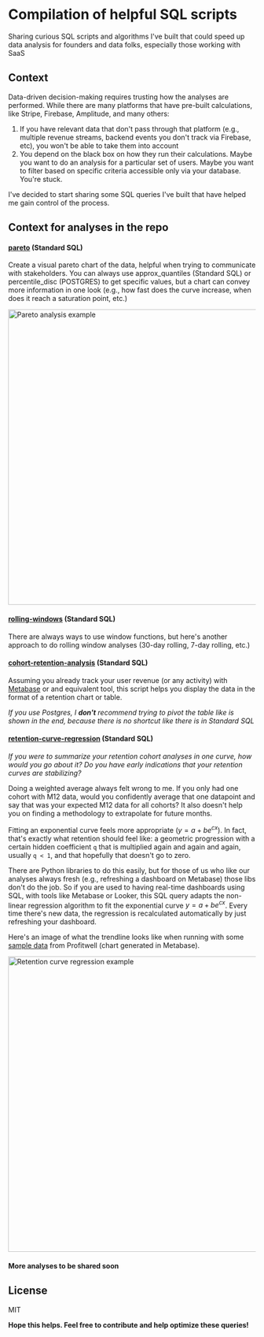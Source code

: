 # Compilation of helpful SQL scripts
Sharing curious SQL scripts and algorithms I've built that could speed up data analysis for founders and data folks, especially those working with SaaS

## Context

Data-driven decision-making requires trusting how the analyses are performed. While there are many platforms that have pre-built calculations, like Stripe, Firebase, Amplitude, and many others:
1. If you have relevant data that don't pass through that platform (e.g., multiple revenue streams, backend events you don't track via Firebase, etc), you won't be able to take them into account
2. You depend on the black box on how they run their calculations. Maybe you want to do an analysis for a particular set of users. Maybe you want to filter based on specific criteria accessible only via your database. You're stuck.

I've decided to start sharing some SQL queries I've built that have helped me gain control of the process.

## Context for analyses in the repo

#### **[pareto][pareto-analysis]** (Standard SQL)
Create a visual pareto chart of the data, helpful when trying to communicate with stakeholders.
You can always use approx_quantiles (Standard SQL) or percentile_disc (POSTGRES) to get specific values, but a chart can convey more information in one look (e.g., how fast does the curve increase, when does it reach a saturation point, etc.)

<img width="600" alt="Pareto analysis example" src="https://github.com/bnovarini/sql-analyses/assets/49925472/1f8fd603-f90d-4d6c-85ac-a661e2c497d8">

#### **[rolling-windows][rolling-windows]** (Standard SQL)
There are always ways to use window functions, but here's another approach to do rolling window analyses (30-day rolling, 7-day rolling, etc.)

#### **[cohort-retention-analysis][cohort-retention-analysis]** (Standard SQL)
Assuming you already track your user revenue (or any activity) with [Metabase][metabase] or and equivalent tool, this script helps you display the data in the format of a retention chart or table.

_If you use Postgres, I **don't** recommend trying to pivot the table like is shown in the end, because there is no shortcut like there is in Standard SQL_

#### **[retention-curve-regression][regression-sql]** (Standard SQL)
_If you were to summarize your retention cohort analyses in one curve, how would you go about it? Do you have early indications that your retention curves are stabilizing?_

Doing a weighted average always felt wrong to me. If you only had one cohort with M12 data, would you confidently average that one datapoint and say that was your expected M12 data for all cohorts? It also doesn't help you on finding a methodology to extrapolate for future months.

Fitting an exponential curve feels more appropriate ($`y = a + b e^{cx}`$). In fact, that's exactly what retention should feel like: a geometric progression with a certain hidden coefficient `q` that is multiplied again and again and again, usually `q < 1`, and that hopefully that doesn't go to zero. 

There are Python libraries to do this easily, but for those of us who like our analyses always fresh (e.g., refreshing a dashboard on Metabase) those libs don't do the job. So if you are used to having real-time dashboards using SQL, with tools like Metabase or Looker, this SQL query adapts the non-linear regression algorithm to fit the exponential curve $`y = a + b e^{cx}`$. Every time there's new data, the regression is recalculated automatically by just refreshing your dashboard.

Here's an image of what the trendline looks like when running with some [sample data][sample-retention-data] from Profitwell (chart generated in Metabase).

<img width="600" alt="Retention curve regression example" src="https://github.com/bnovarini/sql-analyses/assets/49925472/f58162d0-8b7f-4d83-9e15-091aa5af5f8d">

#### **More analyses to be shared soon**

## License

MIT

**Hope this helps. Feel free to contribute and help optimize these queries!**

[//]: # (These are reference links used in the body of this note and get stripped out when the markdown processor does its job. There is no need to format nicely because it shouldn't be seen. Thanks SO - http://stackoverflow.com/questions/4823468/store-comments-in-markdown-syntax)

   [regression-sql]:https://github.com/bnovarini/sql-analyses/blob/main/retention-curve-regression.sql
   [sample-retention-data]:https://demo.profitwell.com/app/trends/cohorts
   [cohort-retention-analysis]:https://github.com/bnovarini/sql-analyses/blob/main/cohort-retention-analysis.sql
   [metabase]:https://www.metabase.com/
   [rolling-windows]:https://github.com/bnovarini/sql-analyses/blob/main/rolling-windows.sql
   [pareto-analysis]:https://github.com/bnovarini/sql-analyses/blob/main/pareto.sql
